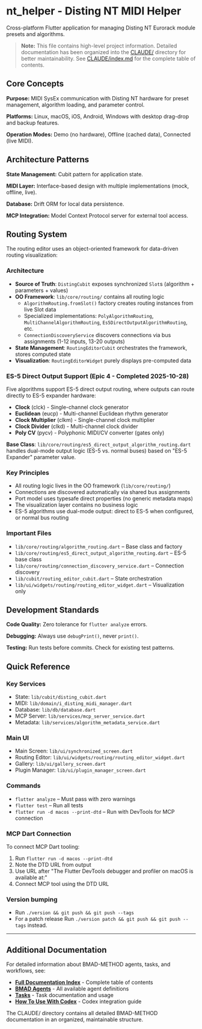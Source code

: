 # nt_helper - Disting NT MIDI Helper

Cross-platform Flutter application for managing Disting NT Eurorack module presets and algorithms.

> **Note:** This file contains high-level project information. Detailed documentation has been organized into the [CLAUDE/](./CLAUDE/) directory for better maintainability. See [CLAUDE/index.md](./CLAUDE/index.md) for the complete table of contents.

## Core Concepts

**Purpose:** MIDI SysEx communication with Disting NT hardware for preset management, algorithm loading, and parameter control.

**Platforms:** Linux, macOS, iOS, Android, Windows with desktop drag-drop and backup features.

**Operation Modes:** Demo (no hardware), Offline (cached data), Connected (live MIDI).

## Architecture Patterns

**State Management:** Cubit pattern for application state.

**MIDI Layer:** Interface-based design with multiple implementations (mock, offline, live).

**Database:** Drift ORM for local data persistence.

**MCP Integration:** Model Context Protocol server for external tool access.

## Routing System

The routing editor uses an object-oriented framework for data-driven routing visualization:

### Architecture
- **Source of Truth**: `DistingCubit` exposes synchronized `Slot`s (algorithm + parameters + values)
- **OO Framework**: `lib/core/routing/` contains all routing logic
  - `AlgorithmRouting.fromSlot()` factory creates routing instances from live Slot data
  - Specialized implementations: `PolyAlgorithmRouting`, `MultiChannelAlgorithmRouting`, `Es5DirectOutputAlgorithmRouting`, etc.
  - `ConnectionDiscoveryService` discovers connections via bus assignments (1-12 inputs, 13-20 outputs)
- **State Management**: `RoutingEditorCubit` orchestrates the framework, stores computed state
- **Visualization**: `RoutingEditorWidget` purely displays pre-computed data

### ES-5 Direct Output Support (Epic 4 - Completed 2025-10-28)
Five algorithms support ES-5 direct output routing, where outputs can route directly to ES-5 expander hardware:
- **Clock** (clck) - Single-channel clock generator
- **Euclidean** (eucp) - Multi-channel Euclidean rhythm generator
- **Clock Multiplier** (clkm) - Single-channel clock multiplier
- **Clock Divider** (clkd) - Multi-channel clock divider
- **Poly CV** (pycv) - Polyphonic MIDI/CV converter (gates only)

**Base Class**: `lib/core/routing/es5_direct_output_algorithm_routing.dart` handles dual-mode output logic (ES-5 vs. normal buses) based on "ES-5 Expander" parameter value.

### Key Principles
- All routing logic lives in the OO framework (`lib/core/routing/`)
- Connections are discovered automatically via shared bus assignments
- Port model uses typesafe direct properties (no generic metadata maps)
- The visualization layer contains no business logic
- ES-5 algorithms use dual-mode output: direct to ES-5 when configured, or normal bus routing

### Important Files
- `lib/core/routing/algorithm_routing.dart` – Base class and factory
- `lib/core/routing/es5_direct_output_algorithm_routing.dart` – ES-5 base class
- `lib/core/routing/connection_discovery_service.dart` – Connection discovery
- `lib/cubit/routing_editor_cubit.dart` – State orchestration
- `lib/ui/widgets/routing/routing_editor_widget.dart` – Visualization only

## Development Standards

**Code Quality:** Zero tolerance for `flutter analyze` errors.

**Debugging:** Always use `debugPrint()`, never `print()`.

**Testing:** Run tests before commits. Check for existing test patterns.

## Quick Reference

### Key Services
- State: `lib/cubit/disting_cubit.dart`
- MIDI: `lib/domain/i_disting_midi_manager.dart`
- Database: `lib/db/database.dart`
- MCP Server: `lib/services/mcp_server_service.dart`
- Metadata: `lib/services/algorithm_metadata_service.dart`

### Main UI
- Main Screen: `lib/ui/synchronized_screen.dart`
- Routing Editor: `lib/ui/widgets/routing/routing_editor_widget.dart`
- Gallery: `lib/ui/gallery_screen.dart`
- Plugin Manager: `lib/ui/plugin_manager_screen.dart`

### Commands
- `flutter analyze` – Must pass with zero warnings
- `flutter test` – Run all tests
- `flutter run -d macos --print-dtd` – Run with DevTools for MCP connection

### MCP Dart Connection
To connect MCP Dart tooling:
1. Run `flutter run -d macos --print-dtd`
2. Note the DTD URL from output
3. Use URL after "The Flutter DevTools debugger and profiler on macOS is available at:"
4. Connect MCP tool using the DTD URL

### Version bumping
- Run `./version && git push && git push --tags`
- For a patch release Run `./version patch && git push && git push --tags` instead.

---

## Additional Documentation

For detailed information about BMAD-METHOD agents, tasks, and workflows, see:

- **[Full Documentation Index](./CLAUDE/index.md)** - Complete table of contents
- **[BMAD Agents](./CLAUDE/agents.md)** - All available agent definitions
- **[Tasks](./CLAUDE/tasks.md)** - Task documentation and usage
- **[How To Use With Codex](./CLAUDE/how-to-use-with-codex.md)** - Codex integration guide

The CLAUDE/ directory contains all detailed BMAD-METHOD documentation in an organized, maintainable structure.
